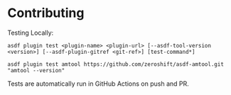 # Contributing

Testing Locally:

```shell
asdf plugin test <plugin-name> <plugin-url> [--asdf-tool-version <version>] [--asdf-plugin-gitref <git-ref>] [test-command*]

asdf plugin test amtool https://github.com/zeroshift/asdf-amtool.git "amtool --version"
```

Tests are automatically run in GitHub Actions on push and PR.
